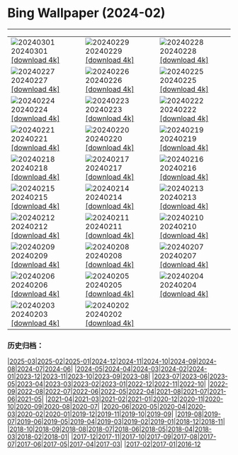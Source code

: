 # Bing Wallpaper (2024-02)
**************

<table><tr><td><img src="https://www.bing.com/th?id=OHR.Schmetterlingswiese_ZH-CN3740804088_1920x1080.jpg" alt="20240301"> 20240301 <a href="https://www.bing.com/th?id=OHR.Schmetterlingswiese_ZH-CN3740804088_UHD.jpg">[download 4k]</a></td><td><img src="https://www.bing.com/th?id=OHR.LeapingSquirrel_ZH-CN9112090462_1920x1080.jpg" alt="20240229"> 20240229 <a href="https://www.bing.com/th?id=OHR.LeapingSquirrel_ZH-CN9112090462_UHD.jpg">[download 4k]</a></td><td><img src="https://www.bing.com/th?id=OHR.BamburghCastleUK_ZH-CN3201531782_1920x1080.jpg" alt="20240228"> 20240228 <a href="https://www.bing.com/th?id=OHR.BamburghCastleUK_ZH-CN3201531782_UHD.jpg">[download 4k]</a></td></tr><tr><td><img src="https://www.bing.com/th?id=OHR.PolarBearCubs_ZH-CN2913942257_1920x1080.jpg" alt="20240227"> 20240227 <a href="https://www.bing.com/th?id=OHR.PolarBearCubs_ZH-CN2913942257_UHD.jpg">[download 4k]</a></td><td><img src="https://www.bing.com/th?id=OHR.GrandCanyonWinter_ZH-CN2640803517_1920x1080.jpg" alt="20240226"> 20240226 <a href="https://www.bing.com/th?id=OHR.GrandCanyonWinter_ZH-CN2640803517_UHD.jpg">[download 4k]</a></td><td><img src="https://www.bing.com/th?id=OHR.MtPrevostDuncan_ZH-CN2333619635_1920x1080.jpg" alt="20240225"> 20240225 <a href="https://www.bing.com/th?id=OHR.MtPrevostDuncan_ZH-CN2333619635_UHD.jpg">[download 4k]</a></td></tr><tr><td><img src="https://www.bing.com/th?id=OHR.LaternFestival2024_ZH-CN8050981828_1920x1080.jpg" alt="20240224"> 20240224 <a href="https://www.bing.com/th?id=OHR.LaternFestival2024_ZH-CN8050981828_UHD.jpg">[download 4k]</a></td><td><img src="https://www.bing.com/th?id=OHR.HaghartsinMonastery_ZH-CN1705226096_1920x1080.jpg" alt="20240223"> 20240223 <a href="https://www.bing.com/th?id=OHR.HaghartsinMonastery_ZH-CN1705226096_UHD.jpg">[download 4k]</a></td><td><img src="https://www.bing.com/th?id=OHR.BrightonBoxes_ZH-CN0947219018_1920x1080.jpg" alt="20240222"> 20240222 <a href="https://www.bing.com/th?id=OHR.BrightonBoxes_ZH-CN0947219018_UHD.jpg">[download 4k]</a></td></tr><tr><td><img src="https://www.bing.com/th?id=OHR.YosemiteFirefall_ZH-CN2236242565_1920x1080.jpg" alt="20240221"> 20240221 <a href="https://www.bing.com/th?id=OHR.YosemiteFirefall_ZH-CN2236242565_UHD.jpg">[download 4k]</a></td><td><img src="https://www.bing.com/th?id=OHR.PeakDistrictNP_ZH-CN1987784653_1920x1080.jpg" alt="20240220"> 20240220 <a href="https://www.bing.com/th?id=OHR.PeakDistrictNP_ZH-CN1987784653_UHD.jpg">[download 4k]</a></td><td><img src="https://www.bing.com/th?id=OHR.CarnavalTenerife_ZH-CN1559136778_1920x1080.jpg" alt="20240219"> 20240219 <a href="https://www.bing.com/th?id=OHR.CarnavalTenerife_ZH-CN1559136778_UHD.jpg">[download 4k]</a></td></tr><tr><td><img src="https://www.bing.com/th?id=OHR.DominicaWhales_ZH-CN1293650397_1920x1080.jpg" alt="20240218"> 20240218 <a href="https://www.bing.com/th?id=OHR.DominicaWhales_ZH-CN1293650397_UHD.jpg">[download 4k]</a></td><td><img src="https://www.bing.com/th?id=OHR.LakeDolomites_ZH-CN2317113886_1920x1080.jpg" alt="20240217"> 20240217 <a href="https://www.bing.com/th?id=OHR.LakeDolomites_ZH-CN2317113886_UHD.jpg">[download 4k]</a></td><td><img src="https://www.bing.com/th?id=OHR.BackyardBird_ZH-CN0522695977_1920x1080.jpg" alt="20240216"> 20240216 <a href="https://www.bing.com/th?id=OHR.BackyardBird_ZH-CN0522695977_UHD.jpg">[download 4k]</a></td></tr><tr><td><img src="https://www.bing.com/th?id=OHR.HippopotamusDay_ZH-CN0518367336_1920x1080.jpg" alt="20240215"> 20240215 <a href="https://www.bing.com/th?id=OHR.HippopotamusDay_ZH-CN0518367336_UHD.jpg">[download 4k]</a></td><td><img src="https://www.bing.com/th?id=OHR.BowingCrane_ZH-CN0143761293_1920x1080.jpg" alt="20240214"> 20240214 <a href="https://www.bing.com/th?id=OHR.BowingCrane_ZH-CN0143761293_UHD.jpg">[download 4k]</a></td><td><img src="https://www.bing.com/th?id=OHR.MarignyBeads_ZH-CN9346804869_1920x1080.jpg" alt="20240213"> 20240213 <a href="https://www.bing.com/th?id=OHR.MarignyBeads_ZH-CN9346804869_UHD.jpg">[download 4k]</a></td></tr><tr><td><img src="https://www.bing.com/th?id=OHR.GiantTortoise_ZH-CN9220903689_1920x1080.jpg" alt="20240212"> 20240212 <a href="https://www.bing.com/th?id=OHR.GiantTortoise_ZH-CN9220903689_UHD.jpg">[download 4k]</a></td><td><img src="https://www.bing.com/th?id=OHR.FolegandrosGreece_ZH-CN7803666477_1920x1080.jpg" alt="20240211"> 20240211 <a href="https://www.bing.com/th?id=OHR.FolegandrosGreece_ZH-CN7803666477_UHD.jpg">[download 4k]</a></td><td><img src="https://www.bing.com/th?id=OHR.SpringFestival2024_ZH-CN7514007541_1920x1080.jpg" alt="20240210"> 20240210 <a href="https://www.bing.com/th?id=OHR.SpringFestival2024_ZH-CN7514007541_UHD.jpg">[download 4k]</a></td></tr><tr><td><img src="https://www.bing.com/th?id=OHR.ChineseNewYearEve2024_ZH-CN7153418405_1920x1080.jpg" alt="20240209"> 20240209 <a href="https://www.bing.com/th?id=OHR.ChineseNewYearEve2024_ZH-CN7153418405_UHD.jpg">[download 4k]</a></td><td><img src="https://www.bing.com/th?id=OHR.MtHoodOregon_ZH-CN6068357532_1920x1080.jpg" alt="20240208"> 20240208 <a href="https://www.bing.com/th?id=OHR.MtHoodOregon_ZH-CN6068357532_UHD.jpg">[download 4k]</a></td><td><img src="https://www.bing.com/th?id=OHR.StJamesPool_ZH-CN5930624359_1920x1080.jpg" alt="20240207"> 20240207 <a href="https://www.bing.com/th?id=OHR.StJamesPool_ZH-CN5930624359_UHD.jpg">[download 4k]</a></td></tr><tr><td><img src="https://www.bing.com/th?id=OHR.LakeTahoeRock_ZH-CN5770740919_1920x1080.jpg" alt="20240206"> 20240206 <a href="https://www.bing.com/th?id=OHR.LakeTahoeRock_ZH-CN5770740919_UHD.jpg">[download 4k]</a></td><td><img src="https://www.bing.com/th?id=OHR.LakeBledSunrise_ZH-CN5580697031_1920x1080.jpg" alt="20240205"> 20240205 <a href="https://www.bing.com/th?id=OHR.LakeBledSunrise_ZH-CN5580697031_UHD.jpg">[download 4k]</a></td><td><img src="https://www.bing.com/th?id=OHR.DevetashkaCave_ZH-CN5186222166_1920x1080.jpg" alt="20240204"> 20240204 <a href="https://www.bing.com/th?id=OHR.DevetashkaCave_ZH-CN5186222166_UHD.jpg">[download 4k]</a></td></tr><tr><td><img src="https://www.bing.com/th?id=OHR.VeniceCarnival_ZH-CN4965898587_1920x1080.jpg" alt="20240203"> 20240203 <a href="https://www.bing.com/th?id=OHR.VeniceCarnival_ZH-CN4965898587_UHD.jpg">[download 4k]</a></td><td><img src="https://www.bing.com/th?id=OHR.AlpineMarmot_ZH-CN3818584615_1920x1080.jpg" alt="20240202"> 20240202 <a href="https://www.bing.com/th?id=OHR.AlpineMarmot_ZH-CN3818584615_UHD.jpg">[download 4k]</a></td><td></td></tr></table>

### 历史归档：

|[2025-03](/../2025-03/2025-03.md)|[2025-02](/../2025-02/2025-02.md)|[2025-01](/../2025-01/2025-01.md)|[2024-12](/../2024-12/2024-12.md)|[2024-11](/../2024-11/2024-11.md)|[2024-10](/../2024-10/2024-10.md)|[2024-09](/../2024-09/2024-09.md)|[2024-08](/../2024-08/2024-08.md)|[2024-07](/../2024-07/2024-07.md)|[2024-06](/../2024-06/2024-06.md)|
|[2024-05](/../2024-05/2024-05.md)|[2024-04](/../2024-04/2024-04.md)|[2024-03](/../2024-03/2024-03.md)|[2024-02](/2024-02.md)|[2024-01](/../2024-01/2024-01.md)|[2023-12](/../2023-12/2023-12.md)|[2023-11](/../2023-11/2023-11.md)|[2023-10](/../2023-10/2023-10.md)|[2023-09](/../2023-09/2023-09.md)|[2023-08](/../2023-08/2023-08.md)|
|[2023-07](/../2023-07/2023-07.md)|[2023-06](/../2023-06/2023-06.md)|[2023-05](/../2023-05/2023-05.md)|[2023-04](/../2023-04/2023-04.md)|[2023-03](/../2023-03/2023-03.md)|[2023-02](/../2023-02/2023-02.md)|[2023-01](/../2023-01/2023-01.md)|[2022-12](/../2022-12/2022-12.md)|[2022-11](/../2022-11/2022-11.md)|[2022-10](/../2022-10/2022-10.md)|
|[2022-09](/../2022-09/2022-09.md)|[2022-08](/../2022-08/2022-08.md)|[2022-07](/../2022-07/2022-07.md)|[2022-06](/../2022-06/2022-06.md)|[2022-05](/../2022-05/2022-05.md)|[2022-04](/../2022-04/2022-04.md)|[2021-08](/../2021-08/2021-08.md)|[2021-07](/../2021-07/2021-07.md)|[2021-06](/../2021-06/2021-06.md)|[2021-05](/../2021-05/2021-05.md)|
|[2021-04](/../2021-04/2021-04.md)|[2021-03](/../2021-03/2021-03.md)|[2021-02](/../2021-02/2021-02.md)|[2021-01](/../2021-01/2021-01.md)|[2020-12](/../2020-12/2020-12.md)|[2020-11](/../2020-11/2020-11.md)|[2020-10](/../2020-10/2020-10.md)|[2020-09](/../2020-09/2020-09.md)|[2020-08](/../2020-08/2020-08.md)|[2020-07](/../2020-07/2020-07.md)|
|[2020-06](/../2020-06/2020-06.md)|[2020-05](/../2020-05/2020-05.md)|[2020-04](/../2020-04/2020-04.md)|[2020-03](/../2020-03/2020-03.md)|[2020-02](/../2020-02/2020-02.md)|[2020-01](/../2020-01/2020-01.md)|[2019-12](/../2019-12/2019-12.md)|[2019-11](/../2019-11/2019-11.md)|[2019-10](/../2019-10/2019-10.md)|[2019-09](/../2019-09/2019-09.md)|
|[2019-08](/../2019-08/2019-08.md)|[2019-07](/../2019-07/2019-07.md)|[2019-06](/../2019-06/2019-06.md)|[2019-05](/../2019-05/2019-05.md)|[2019-04](/../2019-04/2019-04.md)|[2019-03](/../2019-03/2019-03.md)|[2019-02](/../2019-02/2019-02.md)|[2019-01](/../2019-01/2019-01.md)|[2018-12](/../2018-12/2018-12.md)|[2018-11](/../2018-11/2018-11.md)|
|[2018-10](/../2018-10/2018-10.md)|[2018-09](/../2018-09/2018-09.md)|[2018-08](/../2018-08/2018-08.md)|[2018-07](/../2018-07/2018-07.md)|[2018-06](/../2018-06/2018-06.md)|[2018-05](/../2018-05/2018-05.md)|[2018-04](/../2018-04/2018-04.md)|[2018-03](/../2018-03/2018-03.md)|[2018-02](/../2018-02/2018-02.md)|[2018-01](/../2018-01/2018-01.md)|
|[2017-12](/../2017-12/2017-12.md)|[2017-11](/../2017-11/2017-11.md)|[2017-10](/../2017-10/2017-10.md)|[2017-09](/../2017-09/2017-09.md)|[2017-08](/../2017-08/2017-08.md)|[2017-07](/../2017-07/2017-07.md)|[2017-06](/../2017-06/2017-06.md)|[2017-05](/../2017-05/2017-05.md)|[2017-04](/../2017-04/2017-04.md)|[2017-03](/../2017-03/2017-03.md)|
|[2017-02](/../2017-02/2017-02.md)|[2017-01](/../2017-01/2017-01.md)|[2016-12](/../2016-12/2016-12.md)